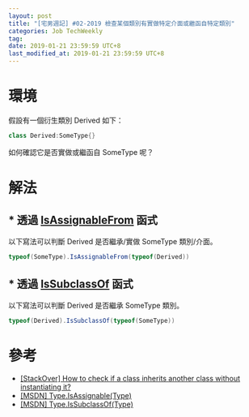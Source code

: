 ```yaml
---
layout: post
title: "[宅男週記] #02-2019 檢查某個類別有實做特定介面或繼函自特定類別"
categories: Job TechWeekly
tag: 
date: 2019-01-21 23:59:59 UTC+8 
last_modified_at: 2019-01-21 23:59:59 UTC+8 
---
```

# 環境

假設有一個衍生類別 Derived 如下：

```csharp
class Derived:SomeType{}
```
如何確認它是否實做或繼函自 SomeType 呢？

# 解法

## * 透過 [IsAssignableFrom][Ref02] 函式

以下寫法可以判斷 Derived 是否繼承/實做 SomeType 類別/介面。

```csharp
typeof(SomeType).IsAssignableFrom(typeof(Derived))
```

## * 透過 [IsSubclassOf][Ref03] 函式

以下寫法可以判斷 Derived 是否繼承 SomeType 類別。

```csharp
typeof(Derived).IsSubclassOf(typeof(SomeType))
```


# 參考
* [[StackOver] How to check if a class inherits another class without instantiating it?][Ref01]
* [[MSDN] Type.IsAssignable(Type)][Ref02]
* [[MSDN] Type.IsSubclassOf(Type)][Ref03]


[Ref01]:https://stackoverflow.com/questions/8699053/how-to-check-if-a-class-inherits-another-class-without-instantiating-it "How to check if a class inherits another class without instantiating it? "
[Ref02]:https://docs.microsoft.com/en-us/dotnet/api/system.type.isassignablefrom?redirectedfrom=MSDN&view=netframework-4.7.2#System_Type_IsAssignableFrom_System_Type_ "[msdn] Type.IsAssignableFrom(Type)"
[Ref03]:https://docs.microsoft.com/en-us/dotnet/api/system.type.issubclassof?redirectedfrom=MSDN&view=netframework-4.7.2#System_Type_IsSubclassOf_System_Type_ "Type.IsSubclassOf(Type)"